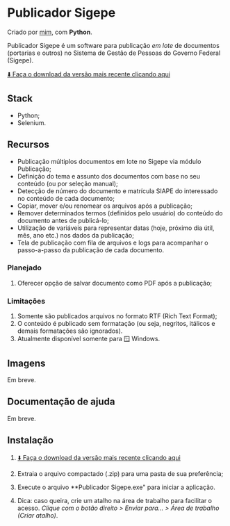 # Publicador Sigepe

Criado por [mim](https://github.com/cegj), com **Python**.

Publicador Sigepe é um software para publicação *em lote* de documentos (portarias e outros) no Sistema de Gestão de Pessoas do Governo Federal (Sigepe).

[⬇️ Faça o download da versão mais recente clicando aqui](https://github.com/cegj/publicador_sigepe/releases)

## Stack

- Python;
- Selenium.

## Recursos

- Publicação múltiplos documentos em lote no Sigepe via módulo Publicação;
- Definição do tema e assunto dos documentos com base no seu conteúdo (ou por seleção manual);
- Detecção de número do documento e matrícula SIAPE do interessado no conteúdo de cada documento;
- Copiar, mover e/ou renomear os arquivos após a publicação;
- Remover determinados termos (definidos pelo usuário) do conteúdo do documento antes de publicá-lo;
- Utilização de variáveis para representar datas (hoje, próximo dia útil, mês, ano etc.) nos dados da publicação;
- Tela de publicação com fila de arquivos e logs para acompanhar o passo-a-passo da publicação de cada documento.

### Planejado

1. Oferecer opção de salvar documento como PDF após a publicação;

### Limitações

1. Somente são publicados arquivos no formato RTF (Rich Text Format);
2. O conteúdo é publicado sem formatação (ou seja, negritos, itálicos e demais formatações são ignorados).
3. Atualmente disponível somente para 🪟 Windows.

## Imagens
<!-- <a href="https://imgur.com/OmRMs5Y"><img src="https://i.imgur.com/OmRMs5Y.png" title="Entrada (login)" /></a> -->

Em breve.

## Documentação de ajuda

Em breve.

## Instalação

1. [⬇️ Faça o download da versão mais recente clicando aqui](https://github.com/cegj/publicador_sigepe/releases)

2. Extraia o arquivo compactado (.zip) para uma pasta de sua preferência;

3. Execute o arquivo **Publicador Sigepe.exe" para iniciar a aplicação.

4. Dica: caso queira, crie um atalho na área de trabalho para facilitar o acesso. *Clique com o botão direito > Enviar para... > Área de trabalho (Criar atalho)*.